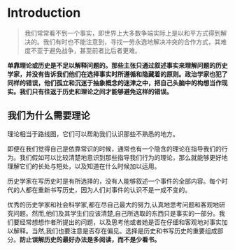 # Introduction

> 我们常常看不到一个事实，即世界上大多数争端实际上是以和平方式得到解决的。我们有时也不能注意到，寻找一劳永逸地解决冲突的合作方式，其难度不亚于避免战争，甚至前者比后者更难。

**单靠理论或历史是不足以解释问题的。那些主张只通过叙述事实来理解问题的历史学家，并没有告诉我们他们在选择事实时所遵循和隐藏着的原则。政治学家也犯了同样的错误，他们孤立和沉迷于抽象概念的迷津之中，把自己头脑中的构想当作现实。我们只有往返于历史和理论之间才能够避免这样的错误。**

## 我们为什么需要理论

理论相当于路线图，它们可以帮助我们认识那些不熟悉的地方。

即便在我们觉得自己是依靠常识的时候，通常也有一个隐含的理论在指导我们的行为。我们假如可以比较清楚地意识到那些指导我们行为的理论，那么就能够更好地理解它们的长处与短处，以及知道在什么时候加以运用。

历史学家在写历史时是有所选择的，没有人能够叙述一个事件的全部内容。每个时代的人都在重新书写历史，因为人们对事件的认识不是一成不变的。

优秀的历史学家和社会科学家,都在尽自己最大的努力,认真地思考问题和客观地研究问题。然而,他们及其学生们应该清楚,自己所选取的东西只是事实的一部分。我们要经常想想作者所提出的问题，以及思考他或者她是否在仔细和客观地对事实加以解释。当然,我们也要注意是否存在偏见。选择是历史和书写历史的重要组成部分。**防止误解历史的最好办法是多阅读，而不是少看书。**